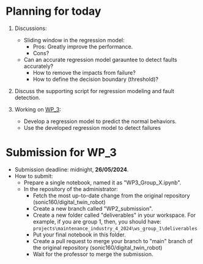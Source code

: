 # Planning for today

1. Discussions:
    - Sliding window in the regression model:
        - Pros: Greatly improve the performance.
        - Cons?
    - Can an accurate regression model garauntee to detect faults accurately?
        - How to remove the impacts from failure?
        - How to define the decision boundary (threshold)?

2. Discuss the supporting script for regression modeling and fault detection.

3. Working on [WP_3](TD_WP_3_Complete.ipynb):
    - Develop a regression model to predict the normal behaviors.
    - Use the developed regression model to detect failures

# Submission for WP_3
- Submission deadline: midnight, **26/05/2024**.
- How to submit:
    - Prepare a single notebook, named it as "WP3_Group_X.ipynb".
    - In the repository of the administrator:
        - Fetch the most up-to-date change from the original repository (sonic160/digital_twin_robot)
        - Create a new branch called "WP2_submission".
        - Create a new folder called "deliverables" in your workspace. For example, if you are group 1, then, you should have: `projects\maintenance_industry_4_2024\ws_group_1\deliverables`
        - Put your final notebook in this folder.
        - Create a pull request to merge your branch to "main" branch of the original repository (sonic160/digital_twin_robot)
        - Wait for the professor to merge the submission.

